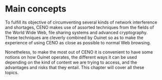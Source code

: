 # Main concepts

To fulfill its objective of circumventing several kinds of network interference and shortages, CENO makes use of assorted techniques from the fields of the World Wide Web, file sharing systems and advanced cryptography.  These techniques are cleverly combined by Ouinet so as to make the experience of using CENO as close as possible to normal Web browsing.

Nonetheless, to make the most out of CENO it is convenient to have some notions on how Ouinet operates, the different ways it can be used depending on the kind of content we are trying to access, and the advantages and risks that they entail.  This chapter will cover all these topics.
